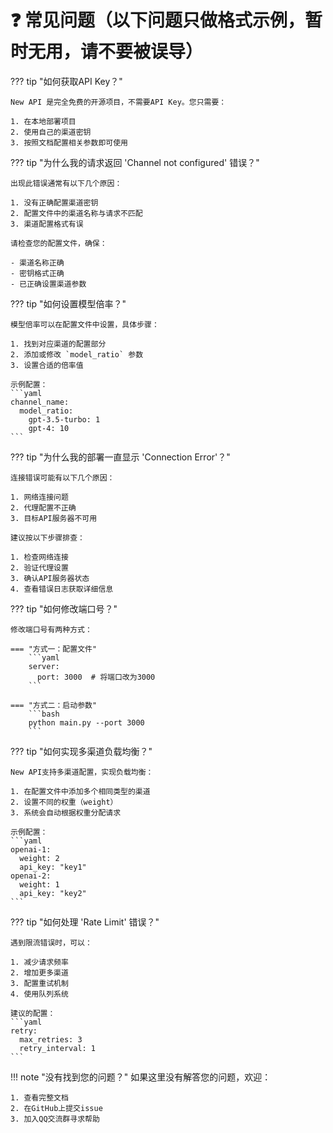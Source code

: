 # ❓ 常见问题（以下问题只做格式示例，暂时无用，请不要被误导）

??? tip "如何获取API Key？"
    
    New API 是完全免费的开源项目，不需要API Key。您只需要：

    1. 在本地部署项目
    2. 使用自己的渠道密钥
    3. 按照文档配置相关参数即可使用

??? tip "为什么我的请求返回 'Channel not configured' 错误？"
    
    出现此错误通常有以下几个原因：

    1. 没有正确配置渠道密钥
    2. 配置文件中的渠道名称与请求不匹配
    3. 渠道配置格式有误

    请检查您的配置文件，确保：
    
    - 渠道名称正确
    - 密钥格式正确
    - 已正确设置渠道参数

??? tip "如何设置模型倍率？"
    
    模型倍率可以在配置文件中设置，具体步骤：

    1. 找到对应渠道的配置部分
    2. 添加或修改 `model_ratio` 参数
    3. 设置合适的倍率值

    示例配置：
    ```yaml
    channel_name:
      model_ratio:
        gpt-3.5-turbo: 1
        gpt-4: 10
    ```

??? tip "为什么我的部署一直显示 'Connection Error'？"
    
    连接错误可能有以下几个原因：

    1. 网络连接问题
    2. 代理配置不正确
    3. 目标API服务器不可用

    建议按以下步骤排查：

    1. 检查网络连接
    2. 验证代理设置
    3. 确认API服务器状态
    4. 查看错误日志获取详细信息

??? tip "如何修改端口号？"
    
    修改端口号有两种方式：

    === "方式一：配置文件"
        ```yaml
        server:
          port: 3000  # 将端口改为3000
        ```

    === "方式二：启动参数"
        ```bash
        python main.py --port 3000
        ```

??? tip "如何实现多渠道负载均衡？"
    
    New API支持多渠道配置，实现负载均衡：

    1. 在配置文件中添加多个相同类型的渠道
    2. 设置不同的权重（weight）
    3. 系统会自动根据权重分配请求

    示例配置：
    ```yaml
    openai-1:
      weight: 2
      api_key: "key1"
    openai-2:
      weight: 1
      api_key: "key2"
    ```

??? tip "如何处理 'Rate Limit' 错误？"
    
    遇到限流错误时，可以：

    1. 减少请求频率
    2. 增加更多渠道
    3. 配置重试机制
    4. 使用队列系统

    建议的配置：
    ```yaml
    retry:
      max_retries: 3
      retry_interval: 1
    ```

!!! note "没有找到您的问题？"
    如果这里没有解答您的问题，欢迎：
    
    1. 查看完整文档
    2. 在GitHub上提交issue
    3. 加入QQ交流群寻求帮助
